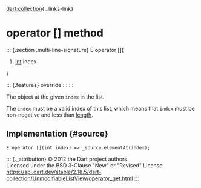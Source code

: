 [dart:collection](../../dart-collection/dart-collection-library){._links-link}

operator \[\] method
====================

::: {.section .multi-line-signature}
E operator \[\](

1.  [int](../../dart-core/int-class) index

)

::: {.features}
override
:::
:::

The object at the given `index` in the list.

The `index` must be a valid index of this list, which means that `index`
must be non-negative and less than [length](length).

Implementation {#source}
--------------

``` {.language-dart data-language="dart"}
E operator [](int index) => _source.elementAt(index);
```

::: {._attribution}
© 2012 the Dart project authors\
Licensed under the BSD 3-Clause \"New\" or \"Revised\" License.\
<https://api.dart.dev/stable/2.18.5/dart-collection/UnmodifiableListView/operator_get.html>
:::
